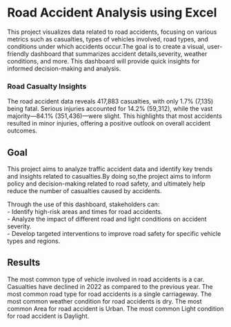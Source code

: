 # Road Accident Analysis using Excel
   This project visualizes data related to road accidents, focusing on various metrics such as casualties, types of vehicles 
   involved, road types, and conditions under which accidents occur.The goal is to create a visual, user-friendly dashboard 
   that summarizes accident details,severity, weather conditions, and more. This dashboard will provide quick insights for 
   informed decision-making and analysis.

### Road Casualty Insights
   The road accident data reveals 417,883 casualties, with only 1.7% (7,135) being fatal. Serious injuries accounted for        14.2% (59,312), while the vast majority—84.1% (351,436)—were slight. This highlights that most accidents resulted in 
   minor injuries, offering a positive outlook on overall accident outcomes.



## Goal
   This project aims to analyze traffic accident data and identify key trends and insights related to casualties.By doing       so,the project aims to inform policy and decision-making related to road safety, and ultimately help reduce the number of 
   casualties caused by accidents.</br>
   
   Through the use of this dashboard, stakeholders can:</br>
      - Identify high-risk areas and times for road accidents.</br>
      - Analyze the impact of different road and light conditions on accident severity.</br>
      - Develop targeted interventions to improve road safety for specific vehicle types and regions.

## Results
   The most common type of vehicle involved in road accidents is a car.
   Casualties have declined in 2022 as compared to the previous year.
   The most common road type for road accidents is a single carriageway.
   The most common weather condition for road accidents is dry.
   The most common Area for road accident is Urban.
   The most common Light condition for road accident is Daylight.
